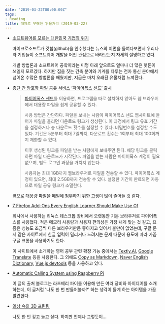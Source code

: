 ```yaml
---
date: "2019-03-22T00:00:00Z"
tags:
- Reading
title: 대체로 무해한 읽을거리 (2019-03-22)
---
```


- [소프트웨어를 모르는 대한민국 기업의 위기](https://www.popit.kr/%EC%86%8C%ED%94%84%ED%8A%B8%EC%9B%A8%EC%96%B4%EB%A5%BC-%EB%AA%A8%EB%A5%B4%EB%8A%94-%EB%8C%80%ED%95%9C%EB%AF%BC%EA%B5%AD-%EA%B8%B0%EC%97%85%EC%9D%98-%EC%9C%84%EA%B8%B0/)

  마이크로소프트가 깃헙(github)을 인수했다는 뉴스의 이면을 들여다보면서 우리나라 기업들이 소프트웨어 개발을 어떤 관점으로 바라보는지 자세히 설명하고 있다.

  개발 방법론과 소프트웨어 공학이라는 미명 아래 앞으로도 얼마나 더 많은 헛돈이 쓰일지 모르겠다. 하지만 집을 짓는 건축 분야와 기계를 다루는 전자 통신 분야에서 넘어온 수많은 방법론을 배웠지만, 지금은 마치 오래된 유물처럼 느껴진다.

- [종단 간 암호화 파일 공유 서비스 ‘파이어폭스 센드’ 출시](http://www.bloter.net/archives/333313)

  > [파이어폭스 센드](https://send.firefox.com/)를 이용하면, 프로그램을 따로 설치하지 않아도 웹 브라우저에서 대용량 파일을 쉽게 공유할 수 있다.
  >
  > 사용 방법은 간단하다. 파일을 보내는 사람이 파이어폭스 센드 웹사이트에 들어가 파일을 올리면 다운로드 링크가 생성된다. 이 과정에서 링크 유효 기간을 설정하거나 총 다운로드 횟수를 설정할 수 있다. 비밀번호를 설정할 수도 있다. 기간은 5분부터 최대 7일까지, 다운로드 횟수는 1회부터 최대 100회까지 제한할 수 있다.
  >
  > 이후 생성된 링크를 파일을 받는 사람에게 보내주면 된다. 해당 링크를 클릭하면 파일 다운로드가 시작된다. 파일을 받는 사람은 파이어폭스 계정이 필요 없으며, 별도 로그인 과정을 거치지 않는다.
  >
  > 사용자는 최대 1GB까지 웹브라우저로 파일을 전송할 수 있다. 파이어폭스 계정이 있으면, 최대 2.5GB까지 전송할 수 있다. 설정한 기간이 만료되면 자동으로 파일 공유 링크가 소멸한다.

  앞으로 대용량 파일을 메일에 첨부하기 위한 고생이 많이 줄어들 것 같다.

- [7 Firefox Add-Ons Every English Learner Should Make Use Of](https://hackernoon.com/7-firefox-add-ons-every-english-learner-should-make-use-of-5c0f9dcef240)

  회사에서 사용하는 리눅스 데스크톱 장비에서 오랫동안 기본 브라우저로 파이어폭스를 사용했다. 적은 메모리 사용량과 사용자 편의성은 가장 내게 맞는 것 같고, 요즘은 성능도 조금씩 다른 브라우저만큼 좋아지고 있어서 불만이 없었는데, 구글 문서 같은 사이트에서 한글 입력이 밀리거나 느려지는 문제 때문에 용도에 따라 가끔 구글 크롬을 사용하기도 한다.

  이 사이트에서 소개하는 영어 공부 관련 확장 기능 중에서는 [Textly.AI](https://addons.mozilla.org/en-US/firefox/addon/textly/), [Google Translate](https://addons.mozilla.org/en-US/firefox/addon/google-translate-right-menu/) 등을 사용한다. 그 외에도 [Copy as Markdown](https://addons.mozilla.org/ko/firefox/addon/copy-as-markdown/), [Naver English Dictionary](https://addons.mozilla.org/ko/firefox/addon/naver-endic/), [Vue.js devtools](https://addons.mozilla.org/ko/firefox/addon/vue-js-devtools/) 등을 사용하고 있다.

- [Automatic Calling System using Raspberry Pi](https://www.raspberrypi.org/blog/automatic-calling-system-using-raspberry-pi/)

  이 글의 출처 블로그는 라즈베리 파이를 이용해 만든 여러 장비와 아이디어를 소개하는데, 이 글처럼 '나도 한 번 만들어볼까?' 하는 생각이 들게 하는 아이템을 가끔 발견한다.

- [일상 속의 3D 프린팅](https://story.pxd.co.kr/1376)

  나도 한 번 갖고 놀고 싶다. 하지만 언제나 그렇듯이…
